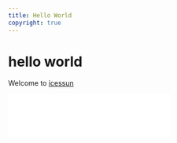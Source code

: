 ```yaml
---
title: Hello World
copyright: true
---
```

#  hello world

Welcome to [icessun](https://icessun.github.io/)

<!-- more -->


<div id="music163player">
  
 <iframe frameborder="no" border="0" marginwidth="0" marginheight="0" width=330 height=86 src="//music.163.com/outchain/player?type=2&id=22453837&auto=1&height=66"></iframe>
</div>



